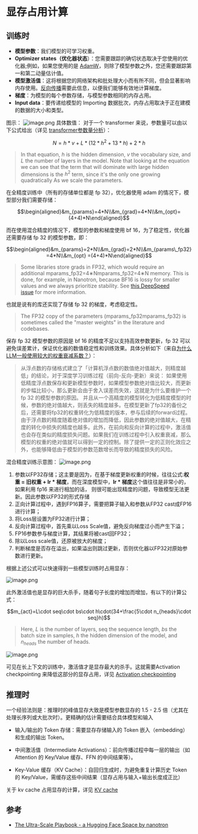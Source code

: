 # 显存占用计算

## 训练时

- **模型参数**：我们模型的可学习权重。
- **Optimizer states（优化器状态**）：您需要跟踪的确切状态取决于您使用的优化器;例如，如果您使用的是 [AdamW](https://pytorch.org/docs/stable/generated/torch.optim.AdamW.html?ref=jeremyjordan.me)，则除了模型参数之外，您还需要跟踪第一和第二动量估计值。
- **模型激活值**：这将根据您的网络架构和批处理大小而有所不同，但会显著影响内存使用。[反向传播](https://www.jeremyjordan.me/neural-networks-training)需要此信息，以便我们能够有效地计算梯度。
- **梯度**：为模型的每个参数存储，与模型参数相同的内存占用。
- **Input data**：要传递给模型的 Importing 数据批次，内存占用取决于正在建模的数据的大小和类型。

图示：
![image.png](https://cdn.jsdelivr.net/gh/vllbc/img4blog//image/20250710001336.png)
具体数值：
对于一个 transformer 来说，参数量可以由以下公式给出（详见 [transformer参数量分析](transformer参数量分析.md)）：

$$N=h*v+L*(12*h^2+13*h)+2*h$$

> In that equation, $h$ is the hidden dimension, $v$ the vocabulary size, and $L$ the number of layers in the model. Note that looking at the equation we can see that the term that will dominate with large hidden
dimensions is the $h^{2}$ term, since it's the only one growing quadratically
As we scale the parameters.

在全精度训练中（所有的存储单位都是 fp 32），优化器使用 adam 的情况下，模型部分我们需要存储：

$$\begin{aligned}&m_{params}=4*N\\&m_{grad}=4*N\\&m_{opt}=(4+4)*N\end{aligned}$$

而在使用混合精度的情况下，模型的参数和梯度使用 bf 16，为了稳定性，优化器还需要存储 fp 32 的模型参数，即：

$$\begin{aligned}&m_{params}=2*N\\&m_{grad}=2*N\\&m_{params\_fp32}=4*N\\&m_{opt} =(4+4)*N\end{aligned}$$


>Some libraries store grads in FP32, which would require an additional mparams_fp32=4∗Nmparams_fp32​=4∗N memory. This is done, for example, in Nanotron, because BF16 is lossy for smaller values and we always prioritize stability. See [this DeepSpeed issue](https://github.com/microsoft/DeepSpeed/issues/1773) for more information.
> 

也就是说有的库还实现了存储 fp 32 的梯度，考虑稳定性。

> The FP32 copy of the parameters (mparams_fp32mparams_fp32​) is sometimes called the "master weights" in the literature and codebases.


保存 fp 32 模型参数的原因是 bf 16 的精度不足以支持高效参数更新，fp 32 可以避免误差累计，保证优化器的数值稳定性和训练效果。具体分析如下（来自[为什么LLM一般使用较大的权重衰减系数？](https://zhuanlan.zhihu.com/p/26648561077)）：

> 从浮点数的存储格式建立了「计算机浮点数的数值绝对值越大，则精度越低」的结论，对于深度学习训练过程（前向-反向-更新）来说：
> 如果使用低精度浮点数保存和更新模型参数时，如果模型参数绝对值比较大，而更新的步幅比较小，那么更新会由于舍入误差而失效，这就是为什么要维护一个 fp 32 的模型参数的原因。
> 并且从一个高精度的模型转化为低精度模型的时候，参数的绝对值越大，则丢失的精度越多。在模型更新了fp32的备份之后，还需要将fp32的权重转化为低精度的版本，参与后续的forward过程。由于浮点数的精度随着绝对值的增加而降低，因此参数的绝对值越大，在精度的转化中损失的精度也越多。此外，在前向和反向计算的过程中，激活值也会存在类似的精度损失问题。如果我们在训练过程中引入权重衰减，那么模型的权重的绝对值就可以得到一定的控制。除了提供一定的正则化效应之外，也能够降低由于模型的参数范数增长而导致的精度损失的风险。

混合精度训练示意图：
![image.png](https://cdn.jsdelivr.net/gh/vllbc/img4blog//image/20250712001033.png)
1. 参数以FP32存储；这主要是因为，在基于梯度更新权重的时候，往往公式:**权重 = 旧权重 + lr * 梯度**，而在深度模型中，**lr * 梯度**这个值往往是非常小的，如果利用 fp16 来进行相加的话， 则很可能出现精度的问题，导致模型无法更新。因此参数以FP32的形式存储
2. 正向计算过程中，遇到FP16算子，需要把算子输入和参数从FP32 cast成FP16进行计算；
3. 将Loss层设置为FP32进行计算；
4. 反向计算过程中，首先乘以Loss Scale值，避免反向梯度过小而产生下溢；
5. FP16参数参与梯度计算，其结果将被cast回FP32；
6. 除以Loss scale值，还原被放大的梯度；
7. 判断梯度是否存在溢出，如果溢出则跳过更新，否则优化器以FP32对原始参数进行更新。

根据上述公式可以快速得到一些模型训练时占用显存：

![image.png](https://cdn.jsdelivr.net/gh/vllbc/img4blog//image/20250710004002.png)


此外激活值也是显存的巨大杀手，随着句子长度的增加而增加，有以下的计算公式：

$$m_{act}=L\cdot seq\cdot bs\cdot h\cdot(34+\frac{5\cdot n_{heads}\cdot seq}h)$$

> Here, $L$ is the number of layers, seq the sequence length, $bs$ the batch size in samples, $h$ the hidden dimension of the model, and $n_{heads}$ the number of heads.

![image.png](https://cdn.jsdelivr.net/gh/vllbc/img4blog//image/20250710005058.png)

可见在长上下文的训练中，激活值才是显存最大的杀手。这就需要Activation checkpointing 来降低这部分的显存占用，详见 [Activation checkpointing](Activation%20checkpointing.md)

## 推理时

一个经验法则是：推理时的峰值显存大致是模型参数显存的 1.5 - 2.5 倍（尤其在处理长序列或大批次时）。更精确的估计需要结合具体模型和输入

- 输入/输出的 Token 存储：需要显存存储输入的 Token 嵌入（embedding）和生成的输出 Token。
    
- 中间激活值（Intermediate Activations）：前向传播过程中每一层的输出（如 Attention 的 Key/Value 缓存、FFN 的中间结果等）。
    
- Key-Value 缓存（KV Cache）：自回归生成时，为避免重复计算历史 Token 的 Key/Value，需缓存这些中间结果（显存占用与输入+输出长度成正比）

关于 kv cache 占用显存的计算，详见 [KV cache](../basic/KV%20cache.md)
## 参考

- [The Ultra-Scale Playbook - a Hugging Face Space by nanotron](https://huggingface.co/spaces/nanotron/ultrascale-playbook?section=memory_for_activations)
